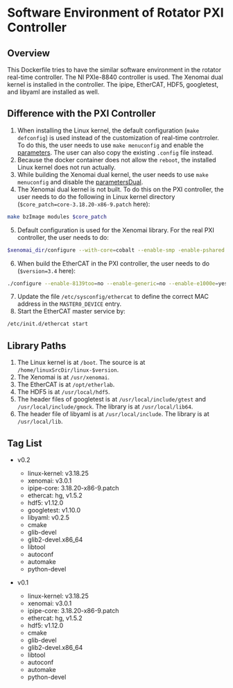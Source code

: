 # Software Environment of Rotator PXI Controller

## Overview

This Dockerfile tries to have the similar software environment in the rotator real-time controller. The NI PXIe-8840 controller is used. The Xenomai dual kernel is installed in the controller. The ipipe, EtherCAT, HDF5, googletest, and libyaml are installed as well.

## Difference with the PXI Controller

1. When installing the Linux kernel, the default configuration (`make defconfig`) is used instead of the customization of real-time contrroler. To do this, the user needs to use `make menuconfig` and enable the [parameters](doc/linuxConfig.md). The user can also copy the  existing `.config` file instead.
2. Because the docker container does not allow the `reboot`, the installed Linux kernel does not run actually.
3. While building the Xenomai dual kernel, the user needs to use `make menuconfig` and disable the [parametersDual](doc/linuxConfigDual.md).
4. The Xenomai dual kernel is not built. To do this on the PXI controller, the user needs to do the following in Linux kernel directory (`$core_patch=core-3.18.20-x86-9.patch` here):

```bash
make bzImage modules $core_patch
```

5. Default configuration is used for the Xenomai library. For the real PXI controller, the user needs to do:

```bash
$xenomai_dir/configure --with-core=cobalt --enable-smp -enable-pshared -host=i686-linux CFLAGS="-m32 -O2" LDFLAGS="m32"`
```

6. When build the EtherCAT in the PXI controller, the user needs to do (`$version=3.4` here):

```bash
./configure --enable-8139too=no --enable-generic=no --enable-e1000e=yes --enable-rtdm --with-xenomai-dir=/usr/xenomai --enable-cycles -with-e1000e-kernel=$version
```

7. Update the file `/etc/sysconfig/ethercat` to define the correct MAC address in the `MASTER0_DEVICE` entry.
8. Start the EtherCAT master service by:

```bash
/etc/init.d/ethercat start
```

## Library Paths

1. The Linux kernel is at `/boot`. The source is at `/home/linuxSrcDir/linux-$version`.
2. The Xenomai is at `/usr/xenomai`.
3. The EtherCAT is at `/opt/etherlab`.
4. The HDF5 is at `/usr/local/hdf5`.
5. The header files of googletest is at `/usr/local/include/gtest` and `/usr/local/include/gmock`. The library is at `/usr/local/lib64`.
6. The header file of libyaml is at `/usr/local/include`. The library is at `/usr/local/lib`.

## Tag List

- v0.2
  - linux-kernel: v3.18.25
  - xenomai: v3.0.1
  - ipipe-core: 3.18.20-x86-9.patch
  - ethercat: hg, v1.5.2
  - hdf5: v1.12.0
  - googletest: v1.10.0
  - libyaml: v0.2.5
  - cmake
  - glib-devel
  - glib2-devel.x86_64
  - libtool
  - autoconf
  - automake
  - python-devel

- v0.1
  - linux-kernel: v3.18.25
  - xenomai: v3.0.1
  - ipipe-core: 3.18.20-x86-9.patch
  - ethercat: hg, v1.5.2
  - hdf5: v1.12.0
  - cmake
  - glib-devel
  - glib2-devel.x86_64
  - libtool
  - autoconf
  - automake
  - python-devel
